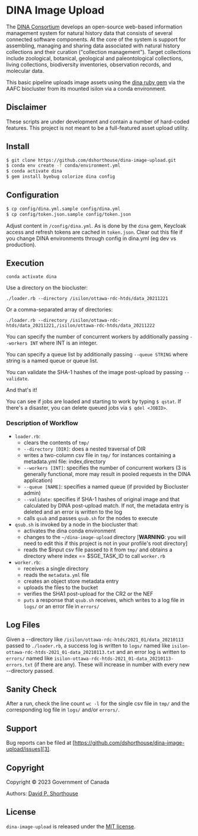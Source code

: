 # DINA Image Upload

The [DINA Consortium][1] develops an open-source web-based information management system for natural history data that consists of several connected software components. At the core of the system is support for assembling, managing and sharing data associated with natural history collections and their curation ("collection management"). Target collections include zoological, botanical, geological and paleontological collections, living collections, biodiversity inventories, observation records, and molecular data.

This basic pipeline uploads image assets using the [dina ruby gem][2] via the AAFC biocluster from its mounted isilon via a conda environment.

## Disclaimer

These scripts are under development and contain a number of hard-coded features. This project is not meant to be a full-featured asset upload utility.

## Install

```bash
$ git clone https://github.com/dshorthouse/dina-image-upload.git
$ conda env create -f conda/environment.yml
$ conda activate dina
$ gem install byebug colorize dina config
```
## Configuration

```bash
$ cp config/dina.yml.sample config/dina.yml
$ cp config/token.json.sample config/token.json
```

Adjust content in `/config/dina.yml`. As is done by the `dina` gem, Keycloak access and refresh tokens are cached in `token.json`. Clear out this file if you change DINA environments through config in dina.yml (eg dev vs production).

## Execution

`conda activate dina`

Use a directory on the biocluster:

`./loader.rb --directory /isilon/ottawa-rdc-htds/data_20211221`

Or a comma-separated array of directories:

`./loader.rb --directory /isilon/ottawa-rdc-htds/data_20211221,/isilon/ottawa-rdc-htds/data_20211222`

You can specify the number of concurrent workers by additionally passing `--workers INT` where INT is an integer.

You can specify a queue list by additionally passing `--queue STRING` where string is a named queue or queue list.

You can validate the SHA-1 hashes of the image post-upload by passing `--validate`.

And that's it!

You can see if jobs are loaded and starting to work by typing `$ qstat`. If there's a disaster, you can delete queued jobs via `$ qdel <JOBID>`.

### Description of Workflow

- `loader.rb`:
  - clears the contents of `tmp/`
  - `--directory [DIR]`: does a nested traversal of DIR
  - writes a two-column csv file in `tmp/` for instances containing a metadata.yml file: index,directory
  - `--workers [INT]`: specifies the number of concurrent workers (3 is generally functional, more may result in pooled requests in the DINA application)
  - `--queue [NAME]`: specifies a named queue (if provided by Biocluster admin)
  - `--validate`: specifies if SHA-1 hashes of original image and that calculated by DINA post-upload match. If not, the metadata entry is deleted and an error is written to the log
  - calls `qsub` and passes `qsub.sh` for the nodes to execute
- `qsub.sh` is invoked by a node in the biocluster that:
  - activates the dina conda environment
  - changes to the `~/dina-image-upload` directory [**WARNING**: you will need to edit this if this project is not in your profile's root directory]
  - reads the $input csv file passed to it from `tmp/` and obtains a directory where index == $SGE_TASK_ID to call `worker.rb`
- `worker.rb`:
  - receives a single directory
  - reads the `metadata.yml` file
  - creates an object store metadata entry
  - uploads the files to the bucket
  - verifies the SHA1 post-upload for the CR2 or the NEF
  - `puts` a response that `qsub.sh` receives, which writes to a log file in `logs/` or an error file in `errors/`

## Log Files

Given a --directory like `/isilon/ottawa-rdc-htds/2021_01/data_20210113` passed to `./loader.rb`, a success log is written to `logs/` named like `isilon-ottawa-rdc-htds-2021_01-data_20210113.txt` and an error log is written to `errors/` named like `isilon-ottawa-rdc-htds-2021_01-data_20210113-errors.txt` (if there are any). These will increase in number with every new --directory passed.

## Sanity Check

After a run, check the line count `wc -l` for the single csv file in `tmp/` and the corresponding log file in `logs/` and/or `errors/`.

## Support

Bug reports can be filed at [https://github.com/dshorthouse/dina-image-upload/issues][3].

## Copyright
Copyright © 2023 Government of Canada

Authors: [David P. Shorthouse][4]

## License

`dina-image-upload` is released under the [MIT license][5].

[1]: https://dina-project.net/
[2]: https://rubygems.org/gems/dina
[3]: https://github.com/dshorthouse/dina-image-upload/issues
[4]: https://github.com/dshorthouse
[5]: http://www.opensource.org/licenses/MIT
